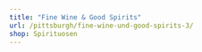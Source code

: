 ```yaml
---
title: "Fine Wine & Good Spirits"
url: /pittsburgh/fine-wine-und-good-spirits-3/
shop: Spirituosen
---
```

